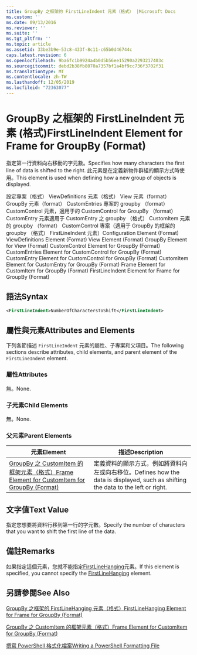```yaml
---
title: GroupBy 之框架的 FirstLineIndent 元素（格式） |Microsoft Docs
ms.custom: ''
ms.date: 09/13/2016
ms.reviewer: ''
ms.suite: ''
ms.tgt_pltfrm: ''
ms.topic: article
ms.assetid: 33be3b9e-53c8-433f-8c11-c65b0d46744c
caps.latest.revision: 6
ms.openlocfilehash: 9ba6fc1b9924a4b0d5b56ee15290a2293217403c
ms.sourcegitcommit: debd2b38fb8070a7357bf1a4bf9cc736f3702f31
ms.translationtype: MT
ms.contentlocale: zh-TW
ms.lasthandoff: 12/05/2019
ms.locfileid: "72363077"
---
```

# <a name="firstlineindent-element-for-frame-for-groupby-format"></a><span data-ttu-id="f1d32-102">GroupBy 之框架的 FirstLineIndent 元素 (格式)</span><span class="sxs-lookup"><span data-stu-id="f1d32-102">FirstLineIndent Element for Frame for GroupBy (Format)</span></span>

<span data-ttu-id="f1d32-103">指定第一行資料向右移動的字元數。</span><span class="sxs-lookup"><span data-stu-id="f1d32-103">Specifies how many characters the first line of data is shifted to the right.</span></span> <span data-ttu-id="f1d32-104">此元素是在定義新物件群組的顯示方式時使用。</span><span class="sxs-lookup"><span data-stu-id="f1d32-104">This element is used when defining how a new group of objects is displayed.</span></span>

<span data-ttu-id="f1d32-105">設定專案（格式） ViewDefinitions 元素（格式） View 元素（format） GroupBy 元素（format） CustomEntries 專案的 groupby （format） CustomControl 元素，適用于的 CustomControl for GroupBy （format） CustomEntry 元素適用于 CustomEntry 之 groupby （格式） CustomItem 元素的 groupby （format） CustomControl 專案（適用于 GroupBy 的框架的 groupby （格式） FirstLineIndent 元素）</span><span class="sxs-lookup"><span data-stu-id="f1d32-105">Configuration Element (Format) ViewDefinitions Element (Format) View Element (Format) GroupBy Element for View (Format) CustomControl Element for GroupBy (Format) CustomEntries Element for CustomControl for GroupBy (Format) CustomEntry Element for CustomControl for GroupBy (Format) CustomItem Element for CustomEntry for GroupBy (Format) Frame Element for CustomItem for GroupBy (Format) FirstLineIndent Element for Frame for GroupBy (Format)</span></span>

## <a name="syntax"></a><span data-ttu-id="f1d32-106">語法</span><span class="sxs-lookup"><span data-stu-id="f1d32-106">Syntax</span></span>

```xml
<FirstLineIndent>NumberOfCharactersToShift</FirstLineIndent>
```

## <a name="attributes-and-elements"></a><span data-ttu-id="f1d32-107">屬性與元素</span><span class="sxs-lookup"><span data-stu-id="f1d32-107">Attributes and Elements</span></span>

<span data-ttu-id="f1d32-108">下列各節描述 `FirstLineIndent` 元素的屬性、子專案和父項目。</span><span class="sxs-lookup"><span data-stu-id="f1d32-108">The following sections describe attributes, child elements, and parent element of the `FirstLineIndent` element.</span></span>

### <a name="attributes"></a><span data-ttu-id="f1d32-109">屬性</span><span class="sxs-lookup"><span data-stu-id="f1d32-109">Attributes</span></span>

<span data-ttu-id="f1d32-110">無。</span><span class="sxs-lookup"><span data-stu-id="f1d32-110">None.</span></span>

### <a name="child-elements"></a><span data-ttu-id="f1d32-111">子元素</span><span class="sxs-lookup"><span data-stu-id="f1d32-111">Child Elements</span></span>

<span data-ttu-id="f1d32-112">無。</span><span class="sxs-lookup"><span data-stu-id="f1d32-112">None.</span></span>

### <a name="parent-elements"></a><span data-ttu-id="f1d32-113">父元素</span><span class="sxs-lookup"><span data-stu-id="f1d32-113">Parent Elements</span></span>

|<span data-ttu-id="f1d32-114">元素</span><span class="sxs-lookup"><span data-stu-id="f1d32-114">Element</span></span>|<span data-ttu-id="f1d32-115">描述</span><span class="sxs-lookup"><span data-stu-id="f1d32-115">Description</span></span>|
|-------------|-----------------|
|[<span data-ttu-id="f1d32-116">GroupBy 之 CustomItem 的框架元素（格式）</span><span class="sxs-lookup"><span data-stu-id="f1d32-116">Frame Element for CustomItem for GroupBy (Format)</span></span>](./frame-element-for-customitem-for-groupby-format.md)|<span data-ttu-id="f1d32-117">定義資料的顯示方式，例如將資料向左或向右移位。</span><span class="sxs-lookup"><span data-stu-id="f1d32-117">Defines how the data is displayed, such as shifting the data to the left or right.</span></span>|

## <a name="text-value"></a><span data-ttu-id="f1d32-118">文字值</span><span class="sxs-lookup"><span data-stu-id="f1d32-118">Text Value</span></span>

<span data-ttu-id="f1d32-119">指定您想要將資料行移到第一行的字元數。</span><span class="sxs-lookup"><span data-stu-id="f1d32-119">Specify the number of characters that you want to shift the first line of the data.</span></span>

## <a name="remarks"></a><span data-ttu-id="f1d32-120">備註</span><span class="sxs-lookup"><span data-stu-id="f1d32-120">Remarks</span></span>

<span data-ttu-id="f1d32-121">如果指定這個元素，您就不能指定[FirstLineHanging](./firstlinehanging-element-for-frame-for-groupby-format.md)元素。</span><span class="sxs-lookup"><span data-stu-id="f1d32-121">If this element is specified, you cannot specify the [FirstLineHanging](./firstlinehanging-element-for-frame-for-groupby-format.md) element.</span></span>

## <a name="see-also"></a><span data-ttu-id="f1d32-122">另請參閱</span><span class="sxs-lookup"><span data-stu-id="f1d32-122">See Also</span></span>

[<span data-ttu-id="f1d32-123">GroupBy 之框架的 FirstLineHanging 元素（格式）</span><span class="sxs-lookup"><span data-stu-id="f1d32-123">FirstLineHanging Element for Frame for GroupBy (Format)</span></span>](./firstlinehanging-element-for-frame-for-groupby-format.md)

[<span data-ttu-id="f1d32-124">GroupBy 之 CustomItem 的框架元素（格式）</span><span class="sxs-lookup"><span data-stu-id="f1d32-124">Frame Element for CustomItem for GroupBy (Format)</span></span>](./frame-element-for-customitem-for-groupby-format.md)

[<span data-ttu-id="f1d32-125">撰寫 PowerShell 格式化檔案</span><span class="sxs-lookup"><span data-stu-id="f1d32-125">Writing a PowerShell Formatting File</span></span>](./writing-a-powershell-formatting-file.md)
